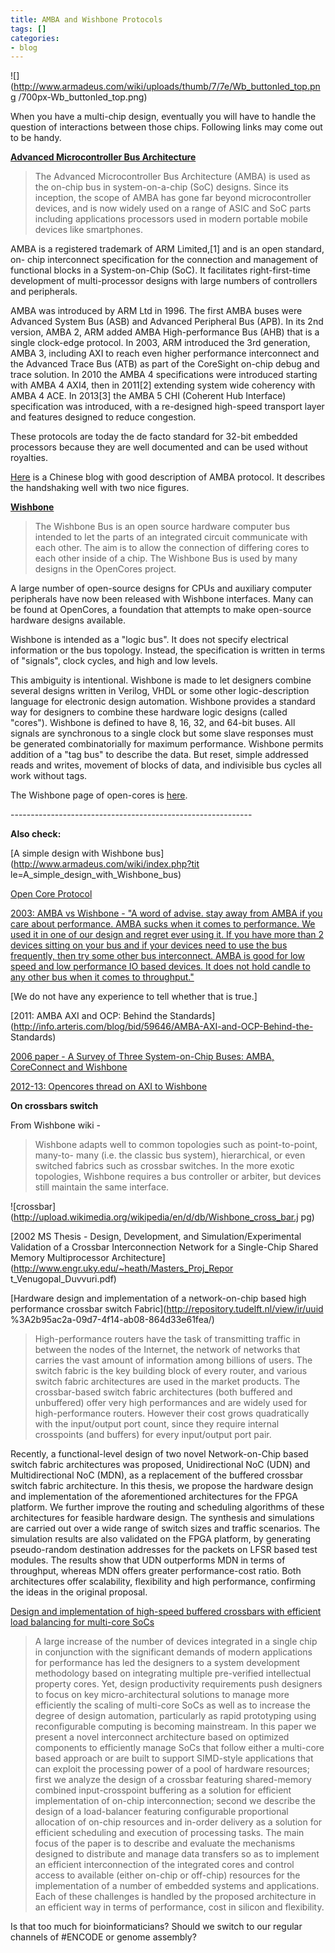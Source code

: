 ```yaml
---
title: AMBA and Wishbone Protocols
tags: []
categories:
- blog
---
```

![](http://www.armadeus.com/wiki/uploads/thumb/7/7e/Wb_buttonled_top.png
/700px-Wb_buttonled_top.png)
<!--more-->

When you have a multi-chip design, eventually you will have to handle the
question of interactions between those chips. Following links may come out to
be handy.

**[Advanced Microcontroller Bus Architecture](http://en.wikipedia.org/wiki/Advanced_Microcontroller_Bus_Architecture)**

> The Advanced Microcontroller Bus Architecture (AMBA) is used as the on-chip
bus in system-on-a-chip (SoC) designs. Since its inception, the scope of AMBA
has gone far beyond microcontroller devices, and is now widely used on a range
of ASIC and SoC parts including applications processors used in modern
portable mobile devices like smartphones.

AMBA is a registered trademark of ARM Limited,[1] and is an open standard, on-
chip interconnect specification for the connection and management of
functional blocks in a System-on-Chip (SoC). It facilitates right-first-time
development of multi-processor designs with large numbers of controllers and
peripherals.

AMBA was introduced by ARM Ltd in 1996. The first AMBA buses were Advanced
System Bus (ASB) and Advanced Peripheral Bus (APB). In its 2nd version, AMBA
2, ARM added AMBA High-performance Bus (AHB) that is a single clock-edge
protocol. In 2003, ARM introduced the 3rd generation, AMBA 3, including AXI to
reach even higher performance interconnect and the Advanced Trace Bus (ATB) as
part of the CoreSight on-chip debug and trace solution. In 2010 the AMBA 4
specifications were introduced starting with AMBA 4 AXI4, then in 2011[2]
extending system wide coherency with AMBA 4 ACE. In 2013[3] the AMBA 5 CHI
(Coherent Hub Interface) specification was introduced, with a re-designed
high-speed transport layer and features designed to reduce congestion.

These protocols are today the de facto standard for 32-bit embedded processors
because they are well documented and can be used without royalties.

[Here](http://blog.chinaunix.net/uid-20846214-id-2413063.html) is a Chinese
blog with good description of AMBA protocol. It describes the handshaking well
with two nice figures.

**[Wishbone](http://en.wikipedia.org/wiki/Wishbone_\(computer_bus\))**

> The Wishbone Bus is an open source hardware computer bus intended to let the
parts of an integrated circuit communicate with each other. The aim is to
allow the connection of differing cores to each other inside of a chip. The
Wishbone Bus is used by many designs in the OpenCores project.

A large number of open-source designs for CPUs and auxiliary computer
peripherals have now been released with Wishbone interfaces. Many can be found
at OpenCores, a foundation that attempts to make open-source hardware designs
available.

Wishbone is intended as a "logic bus". It does not specify electrical
information or the bus topology. Instead, the specification is written in
terms of "signals", clock cycles, and high and low levels.

This ambiguity is intentional. Wishbone is made to let designers combine
several designs written in Verilog, VHDL or some other logic-description
language for electronic design automation. Wishbone provides a standard way
for designers to combine these hardware logic designs (called "cores").
Wishbone is defined to have 8, 16, 32, and 64-bit buses. All signals are
synchronous to a single clock but some slave responses must be generated
combinatorially for maximum performance. Wishbone permits addition of a "tag
bus" to describe the data. But reset, simple addressed reads and writes,
movement of blocks of data, and indivisible bus cycles all work without tags.

The Wishbone page of open-cores is
[here](http://opencores.org/opencores,wishbone).

\------------------------------------------------------------

**Also check:**

[A simple design with Wishbone bus](http://www.armadeus.com/wiki/index.php?tit
le=A_simple_design_with_Wishbone_bus)

[Open Core Protocol](http://en.wikipedia.org/wiki/Open_Core_Protocol)

[2003: AMBA vs Wishbone - "A word of advise. stay away from AMBA if you care
about performance. AMBA sucks when it comes to performance. We used it in one
of our design and regret ever using it. If you have more than 2 devices
sitting on your bus and if your devices need to use the bus frequently, then
try some other bus interconnect. AMBA is good for low speed and low
performance IO based devices. It does not hold candle to any other bus when it
comes to throughput."](http://www.edaboard.com/thread9319.html)

[We do not have any experience to tell whether that is true.]

[2011: AMBA AXI and OCP: Behind the
Standards](http://info.arteris.com/blog/bid/59646/AMBA-AXI-and-OCP-Behind-the-
Standards)

[2006 paper - A Survey of Three System-on-Chip Buses: AMBA, CoreConnect and
Wishbone](http://es.elfak.ni.ac.rs/Papers/ICEST%20'06.pdf)

[2012-13: Opencores thread on AXI to
Wishbone](http://opencores.org/forum,Cores,0,4688)

**On crossbars switch**

From Wishbone wiki -

> Wishbone adapts well to common topologies such as point-to-point, many-to-
many (i.e. the classic bus system), hierarchical, or even switched fabrics
such as crossbar switches. In the more exotic topologies, Wishbone requires a
bus controller or arbiter, but devices still maintain the same interface.

![crossbar](http://upload.wikimedia.org/wikipedia/en/d/db/Wishbone_cross_bar.j
pg)

[2002 MS Thesis - Design, Development, and Simulation/Experimental Validation
of a Crossbar Interconnection Network for a Single-Chip Shared Memory
Multiprocessor Architecture](http://www.engr.uky.edu/~heath/Masters_Proj_Repor
t_Venugopal_Duvvuri.pdf)

[Hardware design and implementation of a network-on-chip based high
performance crossbar switch Fabric](http://repository.tudelft.nl/view/ir/uuid
%3A2b95ac2a-09d7-4f14-ab08-864d33e61fea/)

> High-performance routers have the task of transmitting traffic in between
the nodes of the Internet, the network of networks that carries the vast
amount of information among billions of users. The switch fabric is the key
building block of every router, and various switch fabric architectures are
used in the market products. The crossbar-based switch fabric architectures
(both buffered and unbuffered) offer very high performances and are widely
used for high-performance routers. However their cost grows quadratically with
the input/output port count, since they require internal crosspoints (and
buffers) for every input/output port pair.

Recently, a functional-level design of two novel Network-on-Chip based switch
fabric architectures was proposed, Unidirectional NoC (UDN) and
Multidirectional NoC (MDN), as a replacement of the buffered crossbar switch
fabric architecture. In this thesis, we propose the hardware design and
implementation of the aforementioned architectures for the FPGA platform. We
further improve the routing and scheduling algorithms of these architectures
for feasible hardware design. The synthesis and simulations are carried out
over a wide range of switch sizes and traffic scenarios. The simulation
results are also validated on the FPGA platform, by generating pseudo-random
destination addresses for the packets on LFSR based test modules. The results
show that UDN outperforms MDN in terms of throughput, whereas MDN offers
greater performance-cost ratio. Both architectures offer scalability,
flexibility and high performance, confirming the ideas in the original
proposal.

[Design and implementation of high-speed buffered crossbars with efficient
load balancing for multi-core SoCs](http://dl.acm.org/citation.cfm?id=1850941)

> A large increase of the number of devices integrated in a single chip in
conjunction with the significant demands of modern applications for
performance has led the designers to a system development methodology based on
integrating multiple pre-verified intellectual property cores. Yet, design
productivity requirements push designers to focus on key micro-architectural
solutions to manage more efficiently the scaling of multi-core SoCs as well as
to increase the degree of design automation, particularly as rapid prototyping
using reconfigurable computing is becoming mainstream. In this paper we
present a novel interconnect architecture based on optimized components to
efficiently manage SoCs that follow either a multi-core based approach or are
built to support SIMD-style applications that can exploit the processing power
of a pool of hardware resources; first we analyze the design of a crossbar
featuring shared-memory combined input-crosspoint buffering as a solution for
efficient implementation of on-chip interconnection; second we describe the
design of a load-balancer featuring configurable proportional allocation of
on-chip resources and in-order delivery as a solution for efficient scheduling
and execution of processing tasks. The main focus of the paper is to describe
and evaluate the mechanisms designed to distribute and manage data transfers
so as to implement an efficient interconnection of the integrated cores and
control access to available (either on-chip or off-chip) resources for the
implementation of a number of embedded systems and applications. Each of these
challenges is handled by the proposed architecture in an efficient way in
terms of performance, cost in silicon and flexibility.

Is that too much for bioinformaticians? Should we switch to our regular
channels of #ENCODE or genome assembly?

